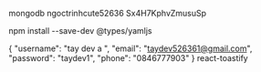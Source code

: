 mongodb 
ngoctrinhcute52636
Sx4H7KphvZmusuSp

npm install --save-dev @types/yamljs

{
  "username": "tay dev a ",
  "email": "taydev526361@gmail.com",
  "password": "taydev1",
  "phone": "0846777903"
}
react-toastify